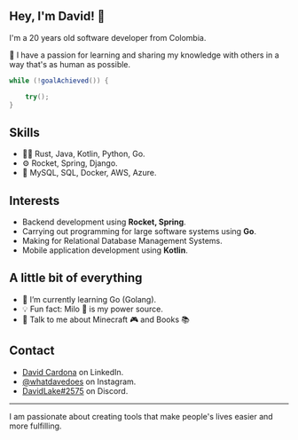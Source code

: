 ## Hey, I'm David! 👋   
I'm a 20 years old software developer from Colombia.

👥 I have a passion for learning and sharing my knowledge with others in a way that's as human as possible.


```Java
while (!goalAchieved()) {

    try();
}
```

## Skills
- 👨‍💻 Rust, Java, Kotlin, Python, Go.
- ⚙️ Rocket, Spring, Django.
- 💽 MySQL, SQL, Docker, AWS, Azure.

## Interests
- Backend development using **Rocket, Spring**.
- Carrying out programming for large software systems using **Go**.
- Making for Relational Database Management Systems.
- Mobile application development using **Kotlin**.

## A little bit of everything
- 🌱 I’m currently learning Go (Golang).
- 💡 Fun fact: Milo 🥛 is my power source.
- 💬 Talk to me about Minecraft 🎮 and Books 📚


## Contact
- [David Cardona](https://www.linkedin.com/in/davidlaket/) on LinkedIn.
- [@whatdavedoes](https://www.instagram.com/whatdavedoes/) on Instagram.
- [DavidLake#2575](./) on Discord.

---

I am passionate about creating tools that make people's lives easier and more fulfilling.
